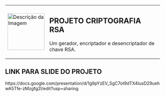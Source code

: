<table>
  <tr>
    <td>
      <img src="https://github.com/user-attachments/assets/e1f0c3ad-6f3f-4d62-b60e-1125c1d4b26f" alt="Descrição da Imagem" width="120"/>
    </td>
    <td>
      <h2>PROJETO CRIPTOGRAFIA RSA</h2>
      <p>Um gerador, encriptador e desencriptador de chave RSA.</p>
    </td>
  </tr>
</table>

<h2> LINK PARA SLIDE DO PROJETO </h2>
https://docs.google.com/presentation/d/1g9pYzEV_SgC7ot9dTX4IusD29uehwA5Tfe-zMzgfg2I/edit?usp=sharing
